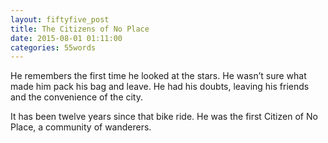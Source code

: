 ```yaml
---
layout: fiftyfive_post
title: The Citizens of No Place
date: 2015-08-01 01:11:00
categories: 55words
---
```


He remembers the first time he looked at the stars. He wasn’t sure what
made him pack his bag and leave. He had his doubts, leaving his friends
and the convenience of the city.

It has been twelve years since that bike ride. He was the first Citizen of No Place, a community of wanderers.
